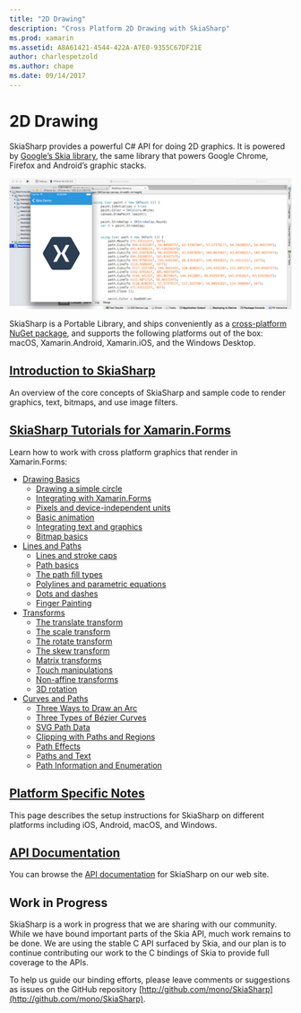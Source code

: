 ```yaml
---
title: "2D Drawing"
description: "Cross Platform 2D Drawing with SkiaSharp"
ms.prod: xamarin
ms.assetid: A8A61421-4544-422A-A7E0-9355C67DF21E
author: charlespetzold
ms.author: chape
ms.date: 09/14/2017
---
```


# 2D Drawing

SkiaSharp provides a powerful C# API for doing 2D graphics. It is
powered by [Google’s Skia library](http://skia.org), the
same library that powers Google Chrome, Firefox and Android’s graphic
stacks.

[![](images/ide-sml.png "SkiaSharp provides a powerful C# API for doing 2D graphics")](images/ide.png#lightbox)

SkiaSharp is a Portable Library, and ships conveniently as a
[cross-platform NuGet package](https://www.nuget.org/packages/SkiaSharp),
and supports the following platforms out of the box:
macOS, Xamarin.Android, Xamarin.iOS, and the Windows Desktop.

## [Introduction to SkiaSharp](~/graphics-games/skiasharp/introduction.md)

An overview of the core concepts of SkiaSharp and sample code to render
graphics, text, bitmaps, and use image filters.

## [SkiaSharp Tutorials for Xamarin.Forms](~/xamarin-forms/user-interface/graphics/skiasharp/index.md)

Learn how to work with cross platform graphics that render in Xamarin.Forms:

- [Drawing Basics](~/xamarin-forms/user-interface/graphics/skiasharp/basics/index.md)
  * [Drawing a simple circle](~/xamarin-forms/user-interface/graphics/skiasharp/basics/circle.md)
  * [Integrating with Xamarin.Forms](~/xamarin-forms/user-interface/graphics/skiasharp/basics/integration.md)
  * [Pixels and device-independent units](~/xamarin-forms/user-interface/graphics/skiasharp/basics/pixels.md)
  * [Basic animation](~/xamarin-forms/user-interface/graphics/skiasharp/basics/animation.md)
  * [Integrating text and graphics](~/xamarin-forms/user-interface/graphics/skiasharp/basics/text.md)
  * [Bitmap basics](~/xamarin-forms/user-interface/graphics/skiasharp/basics/bitmaps.md)
- [Lines and Paths](~/xamarin-forms/user-interface/graphics/skiasharp/paths/index.md)
  * [Lines and stroke caps](~/xamarin-forms/user-interface/graphics/skiasharp/paths/lines.md)
  * [Path basics](~/xamarin-forms/user-interface/graphics/skiasharp/paths/paths.md)
  * [The path fill types](~/xamarin-forms/user-interface/graphics/skiasharp/paths/fill-types.md)
  * [Polylines and parametric equations](~/xamarin-forms/user-interface/graphics/skiasharp/paths/polylines.md)
  * [Dots and dashes](~/xamarin-forms/user-interface/graphics/skiasharp/paths/dots.md)
  * [Finger Painting](~/xamarin-forms/user-interface/graphics/skiasharp/paths/finger-paint.md)
- [Transforms](~/xamarin-forms/user-interface/graphics/skiasharp/transforms/index.md)
  * [The translate transform](~/xamarin-forms/user-interface/graphics/skiasharp/transforms/translate.md)
  * [The scale transform](~/xamarin-forms/user-interface/graphics/skiasharp/transforms/scale.md)
  * [The rotate transform](~/xamarin-forms/user-interface/graphics/skiasharp/transforms/rotate.md)
  * [The skew transform](~/xamarin-forms/user-interface/graphics/skiasharp/transforms/skew.md)
  * [Matrix transforms](~/xamarin-forms/user-interface/graphics/skiasharp/transforms/matrix.md)
  * [Touch manipulations](~/xamarin-forms/user-interface/graphics/skiasharp/transforms/touch.md)
  * [Non-affine transforms](~/xamarin-forms/user-interface/graphics/skiasharp/transforms/non-affine.md)
  * [3D rotation](~/xamarin-forms/user-interface/graphics/skiasharp/transforms/3d-rotation.md)
- [Curves and Paths](~/xamarin-forms/user-interface/graphics/skiasharp/curves/index.md)
  * [Three Ways to Draw an Arc](~/xamarin-forms/user-interface/graphics/skiasharp/curves/arcs.md)
  * [Three Types of Bézier Curves](~/xamarin-forms/user-interface/graphics/skiasharp/curves/beziers.md)
  * [SVG Path Data](~/xamarin-forms/user-interface/graphics/skiasharp/curves/path-data.md)
  * [Clipping with Paths and Regions](~/xamarin-forms/user-interface/graphics/skiasharp/curves/clipping.md)
  * [Path Effects](~/xamarin-forms/user-interface/graphics/skiasharp/curves/effects.md)
  * [Paths and Text](~/xamarin-forms/user-interface/graphics/skiasharp/curves/text-paths.md)
  * [Path Information and Enumeration](~/xamarin-forms/user-interface/graphics/skiasharp/curves/information.md)

## [Platform Specific Notes](~/graphics-games/skiasharp/platform.md)

This page describes the setup instructions for SkiaSharp on different platforms
including iOS, Android, macOS, and Windows.

## [API Documentation](https://developer.xamarin.com/api/namespace/SkiaSharp/)

You can browse the [API documentation](https://developer.xamarin.com/api/namespace/SkiaSharp/) for SkiaSharp on our web site.

## Work in Progress

SkiaSharp is a work in progress that we are sharing with our
community. While we have bound important parts of the Skia API, much
work remains to be done. We are using the stable C API surfaced by
Skia, and our plan is to continue contributing our work to the C
bindings of Skia to provide full coverage to the APIs.

To help us guide our binding efforts, please leave comments or
suggestions as issues on the GitHub repository
[http://github.com/mono/SkiaSharp](http://github.com/mono/SkiaSharp).
